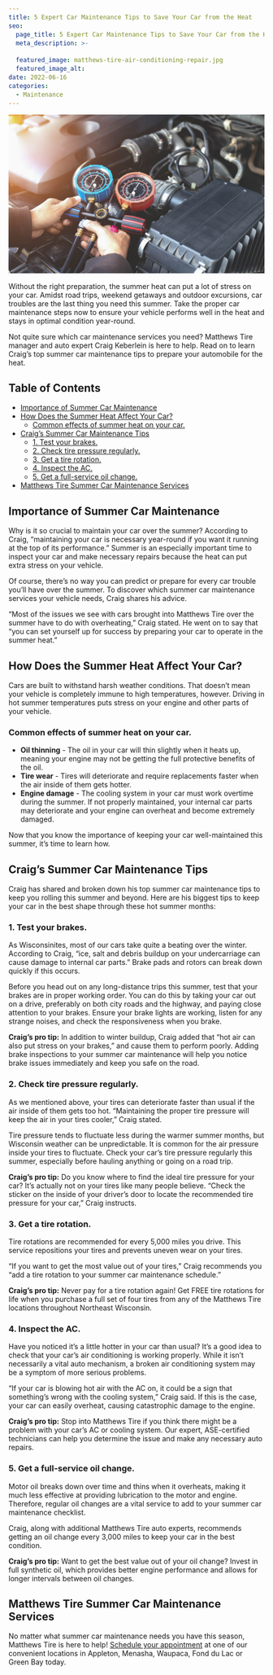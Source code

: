 ```yaml
---
title: 5 Expert Car Maintenance Tips to Save Your Car from the Heat
seo:
  page_title: 5 Expert Car Maintenance Tips to Save Your Car from the Heat
  meta_description: >-

  featured_image: matthews-tire-air-conditioning-repair.jpg
  featured_image_alt:
date: 2022-06-16
categories:
  - Maintenance
---
```


![Auto repair technician checking air conditioning system on vehicle](matthews-tire-air-conditioning-repair.jpg)

Without the right preparation, the summer heat can put a lot of stress on your car. Amidst road trips, weekend getaways and outdoor excursions, car troubles are the last thing you need this summer. Take the proper car maintenance steps now to ensure your vehicle performs well in the heat and stays in optimal condition year-round.

Not quite sure which car maintenance services you need? Matthews Tire manager and auto expert Craig Keberlein is here to help. Read on to learn Craig’s top summer car maintenance tips to prepare your automobile for the heat.

## Table of Contents

<ul>
<li><a href="#importance-of-summer-car-maintenance">Importance of Summer Car Maintenance</a></li>
<li>
  <a href="#how-does-the-summer-heat-affect-your-car">How Does the Summer Heat Affect Your Car?</a>
  <ul>
    <li><a href="#common-effects-of-summer-heat-on-your-car">Common effects of summer heat on your car.</a></li>
  </ul>
</li>
<li>
  <a href="#craigs-summer-car-maintenance-tips">Craig’s Summer Car Maintenance Tips</a>
  <ul>
    <li><a href="#1-test-your-brakes">1. Test your brakes.</a></li>
    <li><a href="#2-check-tire-pressure-regularly">2. Check tire pressure regularly.</a></li>
    <li><a href="#3-get-a-tire-rotation">3. Get a tire rotation.</a></li>
    <li><a href="#4-inspect-the-ac">4. Inspect the AC.</a></li>
    <li><a href="#5-get-a-full-service-oil-change">5. Get a full-service oil change.</a></li>
  </ul>
</li>
<li><a href="#matthews-tire-summer-car-maintenance-services">Matthews Tire Summer Car Maintenance Services</a></li>
</ul>

## Importance of Summer Car Maintenance

Why is it so crucial to maintain your car over the summer? According to Craig, “maintaining your car is necessary year-round if you want it running at the top of its performance.” Summer is an especially important time to inspect your car and make necessary repairs because the heat can put extra stress on your vehicle.

Of course, there’s no way you can predict or prepare for every car trouble you’ll have over the summer. To discover which summer car maintenance services your vehicle needs, Craig shares his advice.

“Most of the issues we see with cars brought into Matthews Tire over the summer have to do with overheating,” Craig stated. He went on to say that “you can set yourself up for success by preparing your car to operate in the summer heat.”

## How Does the Summer Heat Affect Your Car?

Cars are built to withstand harsh weather conditions. That doesn’t mean your vehicle is completely immune to high temperatures, however. Driving in hot summer temperatures puts stress on your engine and other parts of your vehicle.

### Common effects of summer heat on your car.

- **Oil thinning** - The oil in your car will thin slightly when it heats up, meaning your engine may not be getting the full protective benefits of the oil.
- **Tire wear** - Tires will deteriorate and require replacements faster when the air inside of them gets hotter.
- **Engine damage** - The cooling system in your car must work overtime during the summer. If not properly maintained, your internal car parts may deteriorate and your engine can overheat and become extremely damaged.

Now that you know the importance of keeping your car well-maintained this summer, it’s time to learn how.

## Craig’s Summer Car Maintenance Tips

Craig has shared and broken down his top summer car maintenance tips to keep you rolling this summer and beyond. Here are his biggest tips to keep your car in the best shape through these hot summer months:

### 1. Test your brakes.

As Wisconsinites, most of our cars take quite a beating over the winter. According to Craig, “ice, salt and debris buildup on your undercarriage can cause damage to internal car parts.” Brake pads and rotors can break down quickly if this occurs.

Before you head out on any long-distance trips this summer, test that your brakes are in proper working order. You can do this by taking your car out on a drive, preferably on both city roads and the highway, and paying close attention to your brakes. Ensure your brake lights are working, listen for any strange noises, and check the responsiveness when you brake.

**Craig’s pro tip:** In addition to winter buildup, Craig added that “hot air can also put stress on your brakes,” and cause them to perform poorly. Adding brake inspections to your summer car maintenance will help you notice brake issues immediately and keep you safe on the road.

### 2. Check tire pressure regularly.

As we mentioned above, your tires can deteriorate faster than usual if the air inside of them gets too hot. “Maintaining the proper tire pressure will keep the air in your tires cooler,” Craig stated.

Tire pressure tends to fluctuate less during the warmer summer months, but Wisconsin weather can be unpredictable. It is common for the air pressure inside your tires to fluctuate. Check your car’s tire pressure regularly this summer, especially before hauling anything or going on a road trip.

**Craig’s pro tip:** Do you know where to find the ideal tire pressure for your car? It’s actually not on your tires like many people believe. “Check the sticker on the inside of your driver’s door to locate the recommended tire pressure for your car,” Craig instructs.

### 3. Get a tire rotation.

Tire rotations are recommended for every 5,000 miles you drive. This service repositions your tires and prevents uneven wear on your tires.

“If you want to get the most value out of your tires,” Craig recommends you “add a tire rotation to your summer car maintenance schedule.”

**Craig’s pro tip:** Never pay for a tire rotation again! Get FREE tire rotations for life when you purchase a full set of four tires from any of the Matthews Tire locations throughout Northeast Wisconsin.

### 4. Inspect the AC.

Have you noticed it’s a little hotter in your car than usual? It’s a good idea to check that your car’s air conditioning is working properly. While it isn’t necessarily a vital auto mechanism, a broken air conditioning system may be a symptom of more serious problems.

“If your car is blowing hot air with the AC on, it could be a sign that something’s wrong with the cooling system,” Craig said. If this is the case, your car can easily overheat, causing catastrophic damage to the engine.

**Craig’s pro tip:** Stop into Matthews Tire if you think there might be a problem with your car’s AC or cooling system. Our expert, ASE-certified technicians can help you determine the issue and make any necessary auto repairs.

### 5. Get a full-service oil change.

Motor oil breaks down over time and thins when it overheats, making it much less effective at providing lubrication to the motor and engine. Therefore, regular oil changes are a vital service to add to your summer car maintenance checklist.

Craig, along with additional Matthews Tire auto experts, recommends getting an oil change every 3,000 miles to keep your car in the best condition.

**Craig’s pro tip:** Want to get the best value out of your oil change? Invest in full synthetic oil, which provides better engine performance and allows for longer intervals between oil changes.

## Matthews Tire Summer Car Maintenance Services

No matter what summer car maintenance needs you have this season, Matthews Tire is here to help! [Schedule your appointment](/locations/) at one of our convenient locations in Appleton, Menasha, Waupaca, Fond du Lac or Green Bay today.

